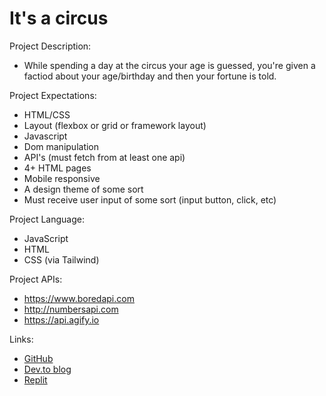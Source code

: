 
# It's a circus

Project Description: 
- While spending a day at the circus your age is guessed, you're given a factiod about your age/birthday and then your fortune is told.

Project Expectations:
- HTML/CSS
- Layout (flexbox or grid or framework layout)
- Javascript
- Dom manipulation
- API's (must fetch from at least one api)
- 4+ HTML pages
- Mobile responsive
- A design theme of some sort
- Must receive user input of some sort (input button, click, etc)

Project Language: 
- JavaScript
- HTML
- CSS (via Tailwind)

Project APIs: 
- https://www.boredapi.com
- http://numbersapi.com
- https://api.agify.io

Links:
- [GitHub]()
- [Dev.to blog]()
- [Replit]()
